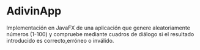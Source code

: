 # AdivinApp
Implementación en JavaFX de una aplicación que genere aleatoriamente números (1-100) y compruebe mediante cuadros de diálogo si el resultado introducido es correcto,erróneo o inválido.
